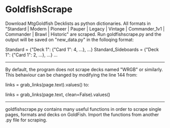 # GoldfishScrape
Download MtgGoldfish Decklists as python dictionaries.
All formats in "Standard | Modern | Pioneer | Pauper | Legacy | Vintage | Commander_1v1 | Commander | Brawl | Historic" are scraped.
Run goldfishscrape.py and the output will be saved on "new_data.py" in the folloqing format:

Standard = {"Deck 1": {"Card 1": 4, ...}, ...}
Standard_Sideboards = {"Deck 1": {"Card 1": 2, ...}, ...}
...

---------------------------------------------------------------------------------------------------------------------------------
By default, the program does not scrape decks named "WRGB" or similarly. This behaviour can be changed by modifying the
line 144 from:

links = grab_links(page.text).values() 
to:

links = grab_links(page.text, clean=False).values()

---------------------------------------------------------------------------------------------------------------------------------
goldfishscrape.py contains many useful functions in order to scrape single pages, formats and decks on GoldFish. Import the functions from another .py file for scraping.
